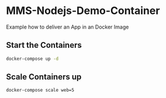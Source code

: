 # MMS-Nodejs-Demo-Container

Example how to deliver an App in an Docker Image

## Start the Containers

```bash
docker-compose up -d
```

## Scale Containers up

```bash
docker-compose scale web=5
```
